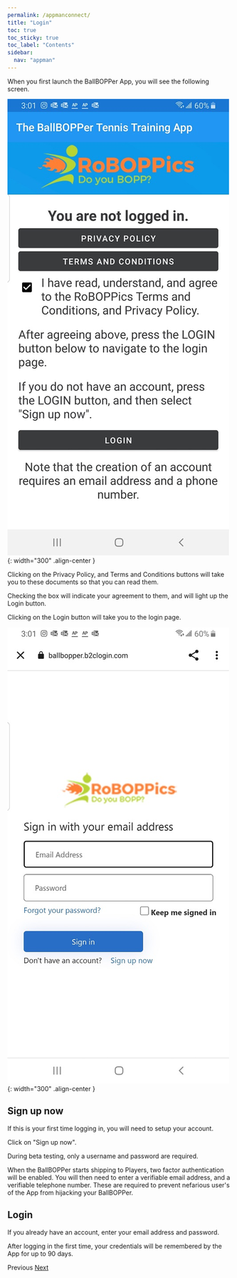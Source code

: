 ```yaml
---
permalink: /appmanconnect/
title: "Login"
toc: true
toc_sticky: true
toc_label: "Contents"
sidebar:
  nav: "appman"
---
```


When you first launch the BallBOPPer App, you will see the following screen.

![Prelogin Image](../assets/images/Prelogin500.jpg){: width="300" .align-center } 

Clicking on the Privacy Policy, and Terms and Conditions buttons will take you to these documents so that you can read them.

Checking the box will indicate your agreement to them, and will light up the Login button.

Clicking on the Login button will take you to the login page.

![Login Image](../assets/images/Login500.jpg){: width="300" .align-center } 

## Sign up now
If this is your first time logging in, you will need to setup your account. 

Click on "Sign up now".

During beta testing, only a username and password are required. 

When the BallBOPPer starts shipping to Players, two factor authentication will be enabled. You will then need to enter a verifiable email address, and a verifiable telephone number. These are required to prevent nefarious user's of the App from hijacking your BallBOPPer.

## Login
If you already have an account, enter your email address and password.

After logging in the first time, your credentials will be remembered by the App for up to 90 days.

  <nav class="pagination">
      <a class="pagination--pager disabled" title="None">Previous</a>
      <a href="/BallBOPPer/appmanintro/" class="pagination--pager" title="Play a Pattern">Next</a> 
  </nav>
